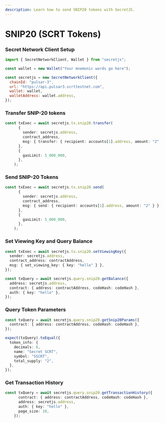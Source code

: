 ```yaml
---
description: Learn how to send SNIP20 tokens with SecretJS.
---
```


# SNIP20 (SCRT Tokens)

### Secret Network Client Setup

```javascript
import { SecretNetworkClient, Wallet } from "secretjs";

const wallet = new Wallet("Your mnemonic words go here");

const secretjs = new SecretNetworkClient({
  chainId: "pulsar-3",
  url: "https://api.pulsar3.scrttestnet.com",
  wallet: wallet,
  walletAddress: wallet.address,
});
```

### Transfer SNIP-20 tokens

```typescript
const txExec = await secretjs.tx.snip20.transfer(
      {
        sender: secretjs.address,
        contract_address,
        msg: { transfer: { recipient: accounts[1].address, amount: "2" } },
      },
      {
        gasLimit: 5_000_000,
      },
    );
```

### Send SNIP-20 Tokens

```typescript
const txExec = await secretjs.tx.snip20.send(
      {
        sender: secretjs.address,
        contract_address,
        msg: { send: { recipient: accounts[1].address, amount: "2" } },
      },
      {
        gasLimit: 5_000_000,
      },
    );
```

### Set Viewing Key and Query Balance

```typescript
const txExec = await secretjs.tx.snip20.setViewingKey({
  sender: secretjs.address,
  contract_address: contractAddress,
  msg: { set_viewing_key: { key: "hello" } },
});

const txQuery = await secretjs.query.snip20.getBalance({
  address: secretjs.address,
  contract: { address: contractAddress, codeHash: codeHash },
  auth: { key: "hello" },
});

```

### Query Token Parameters

```typescript
const txQuery = await secretjs.query.snip20.getSnip20Params({
  contract: { address: contractAddress, codeHash: codeHash },
});

expect(txQuery).toEqual({
  token_info: {
    decimals: 6,
    name: "Secret SCRT",
    symbol: "SSCRT",
    total_supply: "2",
  },
});
```

### Get Transaction History

```typescript
const txQuery = await secretjs.query.snip20.getTransactionHistory({
      contract: { address: contractAddress, codeHash: codeHash },
      address: secretjs.address,
      auth: { key: "hello" },
      page_size: 10,
    });
```
